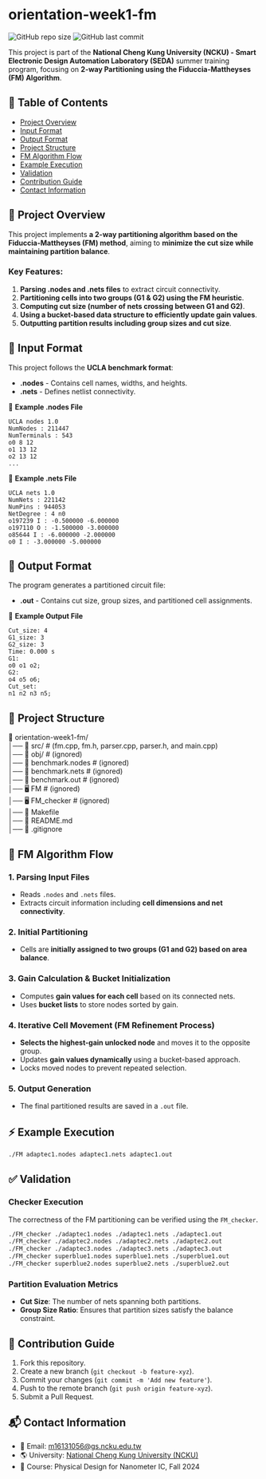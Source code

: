 # orientation-week1-fm

![GitHub repo size](https://img.shields.io/github/repo-size/ysnanako/orientation-week1-fm)
![GitHub last commit](https://img.shields.io/github/last-commit/ysnanako/orientation-week1-fm)

This project is part of the **National Cheng Kung University (NCKU) - Smart Electronic Design Automation Laboratory (SEDA)** summer training program, focusing on **2-way Partitioning using the Fiduccia-Mattheyses (FM) Algorithm**.

## 📖 Table of Contents

- [Project Overview](#project-overview)
- [Input Format](#input-format)
- [Output Format](#output-format)
- [Project Structure](#project-structure)
- [FM Algorithm Flow](#fm-algorithm-flow)
- [Example Execution](#example-execution)
- [Validation](#validation)
- [Contribution Guide](#contribution-guide)
- [Contact Information](#contact-information)

## 📝 Project Overview

This project implements **a 2-way partitioning algorithm based on the Fiduccia-Mattheyses (FM) method**, aiming to **minimize the cut size while maintaining partition balance**.

### **Key Features:**
1. **Parsing .nodes and .nets files** to extract circuit connectivity.
2. **Partitioning cells into two groups (G1 & G2) using the FM heuristic**.
3. **Computing cut size (number of nets crossing between G1 and G2)**.
4. **Using a bucket-based data structure to efficiently update gain values**.
5. **Outputting partition results including group sizes and cut size**.

## 📄 Input Format

This project follows the **UCLA benchmark format**:
- **.nodes** - Contains cell names, widths, and heights.
- **.nets** - Defines netlist connectivity.

📄 **Example .nodes File**
```
UCLA nodes 1.0
NumNodes : 211447
NumTerminals : 543
o0 8 12
o1 13 12
o2 13 12
...
```

📄 **Example .nets File**
```
UCLA nets 1.0
NumNets : 221142
NumPins : 944053
NetDegree : 4 n0
o197239 I : -0.500000 -6.000000
o197110 O : -1.500000 -3.000000
o85644 I : -6.000000 -2.000000
o0 I : -3.000000 -5.000000
```

## 📄 Output Format

The program generates a partitioned circuit file:
- **.out** - Contains cut size, group sizes, and partitioned cell assignments.

📄 **Example Output File**
```
Cut_size: 4
G1_size: 3
G2_size: 3
Time: 0.000 s
G1:
o0 o1 o2;
G2:
o4 o5 o6;
Cut_set:
n1 n2 n3 n5;
```

## 🧰 Project Structure

📂 orientation-week1-fm/  
│── 📂 src/ # (fm.cpp, fm.h, parser.cpp, parser.h, and main.cpp)  
│── 📂 obj/ # (ignored)  
│── 📄 benchmark.nodes # (ignored)  
│── 📄 benchmark.nets # (ignored)  
│── 📄 benchmark.out # (ignored)  
│── 🖥️ FM # (ignored)  
│── 🖥️ FM_checker # (ignored)  
│── 🔧 Makefile  
│── 📜 README.md  
│── 📜 .gitignore  

## 🔹 **FM Algorithm Flow**

### **1. Parsing Input Files**
- Reads `.nodes` and `.nets` files.
- Extracts circuit information including **cell dimensions and net connectivity**.

### **2. Initial Partitioning**
- Cells are **initially assigned to two groups (G1 and G2) based on area balance**.

### **3. Gain Calculation & Bucket Initialization**
- Computes **gain values for each cell** based on its connected nets.
- Uses **bucket lists** to store nodes sorted by gain.

### **4. Iterative Cell Movement (FM Refinement Process)**
- **Selects the highest-gain unlocked node** and moves it to the opposite group.
- Updates **gain values dynamically** using a bucket-based approach.
- Locks moved nodes to prevent repeated selection.

### **5. Output Generation**
- The final partitioned results are saved in a `.out` file.

## ⚡ **Example Execution**

```bash
./FM adaptec1.nodes adaptec1.nets adaptec1.out
```

## ✅ Validation

### **Checker Execution**
The correctness of the FM partitioning can be verified using the `FM_checker`.

```bash
./FM_checker ./adaptec1.nodes ./adaptec1.nets ./adaptec1.out
./FM_checker ./adaptec2.nodes ./adaptec2.nets ./adaptec2.out
./FM_checker ./adaptec3.nodes ./adaptec3.nets ./adaptec3.out
./FM_checker superblue1.nodes superblue1.nets ./superblue1.out
./FM_checker superblue2.nodes superblue2.nets ./superblue2.out
```

### **Partition Evaluation Metrics**

- **Cut Size**: The number of nets spanning both partitions.
- **Group Size Ratio**: Ensures that partition sizes satisfy the balance constraint.

## 🤝 Contribution Guide

1. Fork this repository.
2. Create a new branch (`git checkout -b feature-xyz`).
3. Commit your changes (`git commit -m 'Add new feature'`).
4. Push to the remote branch (`git push origin feature-xyz`).
5. Submit a Pull Request.

## 📬 Contact Information

- 📧 Email: [m16131056@gs.ncku.edu.tw](mailto:m16131056@gs.ncku.edu.tw)
- 🌎 University: [National Cheng Kung University (NCKU)](https://www.ncku.edu.tw)
- 📖 Course: Physical Design for Nanometer IC, Fall 2024
